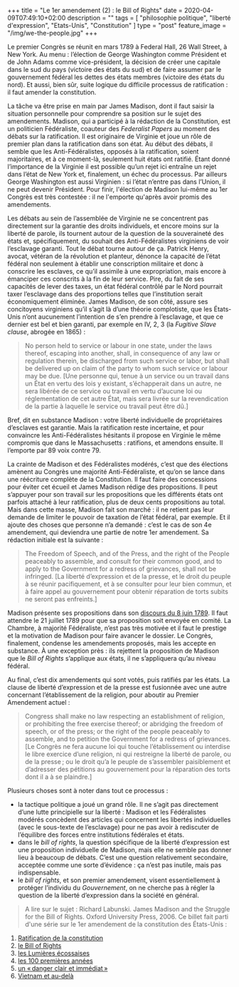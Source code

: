 +++
title = "Le 1er amendement (2) : le Bill of Rights"
date = 2020-04-09T07:49:10+02:00
description = ""
tags = [ "philosophie politique", "liberté d'expression", "Etats-Unis", "Constitution" ]
type = "post"
feature_image = "/img/we-the-people.jpg"
+++

Le premier Congrès se réunit en mars 1789 à Federal Hall, 26 Wall Street, à New York. Au menu : l’élection de George Washington comme Président et de John Adams comme vice-président, la décision de créer une capitale dans le sud du pays (victoire des états du sud) et de faire assumer par le gouvernement fédéral les dettes des états membres (victoire des états du nord). Et aussi, bien sûr, suite logique du difficile processus de ratification : il faut amender la constitution.

La tâche va être prise en main par James Madison, dont il faut saisir la situation personnelle pour comprendre sa position sur le sujet des amendements. Madison, qui a participé à la rédaction de la Constitution, est un politicien Fédéraliste, coauteur des _Federalist Papers_ au moment des débats sur la ratification. Il est originaire de Virginie et joue un rôle de premier plan dans la ratification dans son état. Au début des débats, il semble que les Anti-Fédéralistes, opposés à la ratification, soient majoritaires, et à ce moment-là, seulement huit états ont ratifié. Étant donné l’importance de la Virginie il est possible qu’un rejet ici entraîne un rejet dans l’état de New York et, finalement, un échec du processus. Par ailleurs George Washington est aussi Virginien : si l’état n’entre pas dans l’Union, il ne peut devenir Président. Pour finir, l'élection de Madison lui-même au 1er Congrès est très contestée : il ne l'emporte qu'après avoir promis des amendements.

Les débats au sein de l’assemblée de Virginie ne se concentrent pas directement sur la garantie des droits individuels, et encore moins sur la liberté de parole, ils tournent autour de la question de la souveraineté des états et, spécifiquement, du souhait des Anti-Fédéralistes virginiens de voir l’esclavage garanti. Tout le débat tourne autour de ça. Patrick Henry, avocat, vétéran de la révolution et planteur, dénonce la capacité de l’état fédéral non seulement à établir une conscription militaire et donc à conscrire les esclaves, ce qu’il assimile à une expropriation, mais encore à émanciper ces conscrits à la fin de leur service. Pire, du fait de ses capacités de lever des taxes, un état fédéral contrôlé par le Nord pourrait taxer l’esclavage dans des proportions telles que l’institution serait économiquement éliminée. James Madison, de son côté, assure ses concitoyens virginiens qu’il s’agit là d’une théorie complotiste, que les États-Unis n’ont aucunement l’intention de s’en prendre à l’esclavage, et que ce dernier est bel et bien garanti, par exemple en IV, 2, 3 (la _Fugitive Slave clause_, abrogée en 1865) :

> No person held to service or labour in one state, under the laws thereof, escaping into another, shall, in consequence of any law or regulation therein, be discharged from such service or labor, but shall be delivered up on claim of the party to whom such service or labour may be due. [Une personne qui, tenue à un service ou un travail dans un État en vertu des lois y existant, s’échapperait dans un autre, ne sera libérée de ce service ou travail en vertu d’aucune loi ou réglementation de cet autre État, mais sera livrée sur la revendication de la partie à laquelle le service ou travail peut être dû.]

Bref, dit en substance Madison : votre liberté individuelle de propriétaires d’esclaves est garantie. Mais la ratification reste incertaine, et pour convaincre les Anti-Fédéralistes hésitants il propose en Virginie le même compromis que dans le Massachusetts : ratifions, et amendons ensuite. Il l’emporte par 89 voix contre 79.

La crainte de Madison et des Fédéralistes modérés, c’est que des élections amènent au Congrès une majorité Anti-Fédéraliste, et qu’on se lance dans une réécriture complète de la Constitution. Il faut faire des concessions pour éviter cet écueil et James Madison rédige des propositions. Il peut s’appuyer pour son travail sur les propositions que les différents états ont parfois attaché à leur ratification, plus de deux cents propositions au total. Mais dans cette masse, Madison fait son marché : il ne retient pas leur demande de limiter le pouvoir de taxation de l’état fédéral, par exemple. Et il ajoute des choses que personne n’a demandé : c’est le cas de son 4e amendement, qui deviendra une partie de notre 1er amendement. Sa rédaction initiale est la suivante :

> The Freedom of Speech, and of the Press, and the right of the People peaceably to assemble, and consult for their common good, and to apply to the Government for a redress of grievances, shall not be infringed. [La liberté d’expression et de la presse, et le droit du peuple à se réunir pacifiquement, et à se consulter pour leur bien commun, et à faire appel au gouvernement pour obtenir réparation de torts subits ne seront pas enfreints.]

Madison présente ses propositions dans son [discours du 8 juin 1789](http://www.let.rug.nl/usa/documents/1786-1800/madison-speech-proposing-the-bill-of-rights-june-8-1789.php). Il faut attendre le 21 juillet 1789 pour que sa proposition soit envoyée en comité. La Chambre, à majorité Fédéraliste, n’est pas très motivée et il faut le prestige et la motivation de Madison pour faire avancer le dossier. Le Congrès, finalement, condense les amendements proposés, mais les accepte en substance. À une exception près : ils rejettent la proposition de Madison que le _Bill of Rights_ s’applique aux états, il ne s’appliquera qu’au niveau fédéral.

Au final, c’est dix amendements qui sont votés, puis ratifiés par les états. La clause de liberté d’expression et de la presse est fusionnée avec une autre concernant l’établissement de la religion, pour aboutir au Premier Amendement actuel :

> Congress shall make no law respecting an establishment of religion, or prohibiting the free exercise thereof; or abridging the freedom of speech, or of the press; or the right of the people peaceably to assemble, and to petition the Government for a redress of grievances. [Le Congrès ne fera aucune loi qui touche l’établissement ou interdise le libre exercice d’une religion, ni qui restreigne la liberté de parole, ou de la presse ; ou le droit qu’a le peuple de s’assembler paisiblement et d’adresser des pétitions au gouvernement pour la réparation des torts dont il a à se plaindre.]

Plusieurs choses sont à noter dans tout ce processus :

- la tactique politique a joué un grand rôle. Il ne s’agit pas directement d’une lutte principielle sur la liberté : Madison et les Fédéralistes modérés concèdent des articles qui concernent les libertés individuelles (avec le sous-texte de l’esclavage) pour ne pas avoir à rediscuter de l’équilibre des forces entre institutions fédérales et états.
- dans le _bill of rights_, la question spécifique de la liberté d’expression est une proposition individuelle de Madison, mais elle ne semble pas donner lieu à beaucoup de débats. C’est une question relativement secondaire, acceptée comme une sorte d’évidence : ça n’est pas inutile, mais pas indispensable.
- le _bill of rights_, et son premier amendement, visent essentiellement à protéger l’individu du _Gouvernement_, on ne cherche pas à régler la question de la liberté d’expression dans la société en général.

> A lire sur le sujet : Richard Labunski. James Madison and the Struggle for the Bill of Rights. Oxford University Press, 2006.
Ce billet fait parti d'une série sur le 1er amendement de la constitution des États-Unis :

1. [Ratification de la constitution](/blog/premier-amendement-1/)
1. [le Bill of Rights](/blog/premier-amendement-2/)
1. [les Lumières écossaises](/blog/premier-amendement-3/)
1. [les 100 premières années](/blog/premier-amendement-4/)
1. [un « danger clair et immédiat »](/blog/premier-amendement-5/)
1. [Vietnam et au-delà](/blog/premier-amendement-6/)
